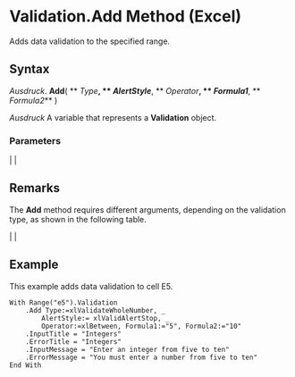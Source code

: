 
# Validation.Add Method (Excel)

Adds data validation to the specified range.


## Syntax

 _Ausdruck_. **Add**( ** _Type_**, ** _AlertStyle_**, ** _Operator_**, ** _Formula1_**, ** _Formula2_** )

 _Ausdruck_ A variable that represents a **Validation** object.


### Parameters


|
|

## Remarks

The  **Add** method requires different arguments, depending on the validation type, as shown in the following table.


|
|

## Example

This example adds data validation to cell E5.


```
With Range("e5").Validation
    .Add Type:=xlValidateWholeNumber, _
        AlertStyle:= xlValidAlertStop, _
        Operator:=xlBetween, Formula1:="5", Formula2:="10"
    .InputTitle = "Integers"
    .ErrorTitle = "Integers"
    .InputMessage = "Enter an integer from five to ten"
    .ErrorMessage = "You must enter a number from five to ten"
End With
```

